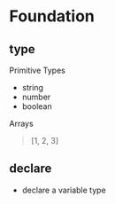 # Foundation

## type

Primitive Types

- string
- number
- boolean

Arrays

> [1, 2, 3]


## declare

- declare a variable type